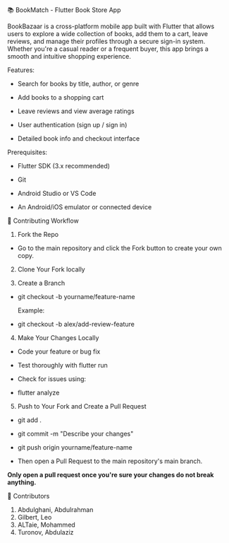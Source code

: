📚 BookMatch - Flutter Book Store App

BookBazaar is a cross-platform mobile app built with Flutter that allows users to explore a wide collection of books, add them to a cart, leave reviews, and manage their profiles through a secure sign-in system. Whether you're a casual reader or a frequent buyer, this app brings a smooth and intuitive shopping experience.

 Features:

- Search for books by title, author, or genre

- Add books to a shopping cart

- Leave reviews and view average ratings

- User authentication (sign up / sign in)

- Detailed book info and checkout interface




Prerequisites:

- Flutter SDK (3.x recommended)

- Git

- Android Studio or VS Code

- An Android/iOS emulator or connected device


🌱 Contributing Workflow

1. Fork the Repo

- Go to the main repository and click the Fork button to create your own copy.

2. Clone Your Fork locally


3. Create a Branch

- git checkout -b yourname/feature-name

  Example:

- git checkout -b alex/add-review-feature

4. Make Your Changes Locally

- Code your feature or bug fix

- Test thoroughly with flutter run

- Check for issues using:

- flutter analyze

5. Push to Your Fork and Create a Pull Request

- git add .
- git commit -m "Describe your changes"
- git push origin yourname/feature-name

- Then open a Pull Request to the main repository's main branch.

**Only open a pull request once you're sure your changes do not break anything.**


👥 Contributors

1. Abdulghani, Abdulrahman
2. Gilbert, Leo
3. ALTaie, Mohammed
4. Turonov, Abdulaziz



